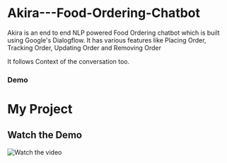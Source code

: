 # Akira---Food-Ordering-Chatbot
<p>Akira is an end to end NLP powered Food Ordering chatbot which is built using Google's Dialogflow. It has various features like Placing Order, Tracking Order, Updating Order and Removing Order</p>
<p>It follows Context of the conversation too.</p>

<h3>Demo</h3>


# My Project

## Watch the Demo

![Watch the video](https://drive.google.com/file/d/1UvPjfCKOVVPIMe3rcduqN06LeMk1Wky9/view?usp=sharing)
